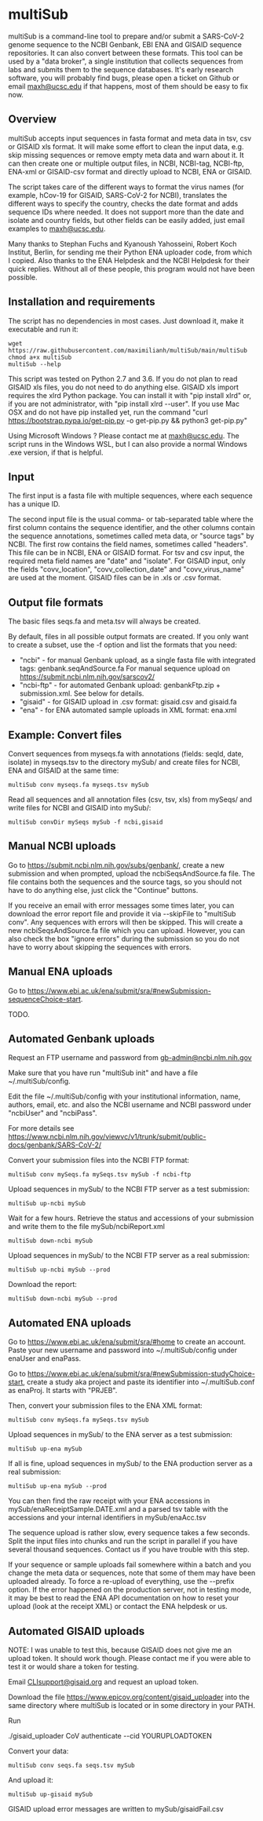 # multiSub

multiSub is a command-line tool to prepare and/or submit a SARS-CoV-2 genome
sequence to the NCBI Genbank, EBI ENA and GISAID sequence repositories. It can also
convert between these formats. This tool can be used by a "data
broker", a single institution that collects sequences from labs and submits
them to the sequence databases. It's early research software, you will probably 
find bugs, please open a ticket on Github or email maxh@ucsc.edu if that happens, most of them
should be easy to fix now.

## Overview

multiSub accepts input sequences in fasta format and meta data in tsv, csv or GISAID xls format.
It will make some effort to clean the input data, e.g. skip missing sequences
or remove empty meta data and warn about it. It can then create one or multiple output files, 
in NCBI, NCBI-tag, NCBI-ftp, ENA-xml or GISAID-csv format and directly upload
to NCBI, ENA or GISAID.

The script takes care of the different ways to format the virus names (for
example, hCov-19 for GISAID, SARS-CoV-2 for NCBI), translates the different ways to specify 
the country, checks the date format and adds sequence IDs where needed. It does
not support more than the date and isolate and country fields, but other fields
can be easily added, just email examples to maxh@ucsc.edu.

Many thanks to Stephan Fuchs and Kyanoush Yahosseini, Robert Koch Institut,
Berlin, for sending me their Python ENA uploader code, from which I copied. Also
thanks to the ENA Helpdesk and the NCBI Helpdesk for their quick replies.
Without all of these people, this program would not have been possible.

## Installation and requirements

The script has no dependencies in most cases. Just download it, make it executable and run it:

    wget https://raw.githubusercontent.com/maximilianh/multiSub/main/multiSub
    chmod a+x multiSub
    multiSub --help

This script was tested on Python 2.7 and 3.6. If you do not plan to read GISAID xls files,
you do not need to do anything else. GISAID xls import requires the xlrd Python
package. You can install it with "pip install xlrd" or, if you are not
administrator, with "pip install xlrd --user".  If you use Mac OSX and do not
have pip installed yet, run the command "curl
https://bootstrap.pypa.io/get-pip.py -o get-pip.py && python3 get-pip.py"

Using Microsoft Windows ? Please contact me at maxh@ucsc.edu. The script runs
in the Windows WSL, but I can also provide a normal Windows .exe version, if that is helpful.

## Input 

The first input is a fasta file with multiple sequences, where each sequence has
a unique ID.

The second input file is the usual comma- or tab-separated table where the
first column contains the sequence identifier, and the other columns contain
the sequence annotations, sometimes called meta data, or "source tags" by
NCBI. The first row contains the field names, sometimes called "headers". 
This file can be in NCBI, ENA or GISAID format. For tsv and csv input,
the required meta field names are "date" and "isolate". For GISAID input, only
the fields "covv_location", "covv_collection_date" and "covv_virus_name" are 
used at the moment. GISAID files can be in .xls or .csv format.

## Output file formats

The basic files seqs.fa and meta.tsv will always be created.

By default, files in all possible output formats are created. If you only want to create a
subset, use the -f option and list the formats that you need:

- "ncbi" - for manual Genbank upload, as a single fasta file with integrated tags: genbank.seqAndSource.fa
  For manual sequence upload on https://submit.ncbi.nlm.nih.gov/sarscov2/
- "ncbi-ftp" - for automated Genbank upload: genbankFtp.zip + submission.xml. See below for details.
- "gisaid" - for GISAID upload in .csv format: gisaid.csv and gisaid.fa
- "ena" - for ENA automated sample uploads in XML format: ena.xml


## Example: Convert files

Convert sequences from myseqs.fa with annotations (fields: seqId, date, isolate) in myseqs.tsv to 
the directory mySub/ and create files for NCBI, ENA and GISAID at the same time:

    multiSub conv myseqs.fa myseqs.tsv mySub

Read all sequences and all annotation files (csv, tsv, xls) from mySeqs/ and write
files for NCBI and GISAID into mySub/:

    multiSub convDir mySeqs mySub -f ncbi,gisaid

## Manual NCBI uploads

Go to https://submit.ncbi.nlm.nih.gov/subs/genbank/, create a new submission
and when prompted, upload the ncbiSeqsAndSource.fa file. The file contains both
the sequences and the source tags, so you should not have to do anything else,
just click the "Continue" buttons.

If you receive an email with error messages some times later, you can download
the error report file and provide it via --skipFile to "multiSub conv".
Any sequences with errors will then be skipped. This will create a new
ncbiSeqsAndSource.fa file which you can upload. However, you can also check 
the box "ignore errors" during the submission so you do not have to worry
about skipping the sequences with errors.

## Manual ENA uploads

Go to https://www.ebi.ac.uk/ena/submit/sra/#newSubmission-sequenceChoice-start.

TODO.

## Automated Genbank uploads

Request an FTP username and password from gb-admin@ncbi.nlm.nih.gov

Make sure that you have run "multiSub init" and have a file ~/.multiSub/config.

Edit the file ~/.multiSub/config with your institutional information, name,
authors, email, etc. and also the NCBI username and NCBI password under "ncbiUser" and
"ncbiPass".

For more details see https://www.ncbi.nlm.nih.gov/viewvc/v1/trunk/submit/public-docs/genbank/SARS-CoV-2/ 

Convert your submission files into the NCBI FTP format:

    multiSub conv mySeqs.fa mySeqs.tsv mySub -f ncbi-ftp

Upload sequences in mySub/ to the NCBI FTP server as a test submission:

    multiSub up-ncbi mySub
    
Wait for a few hours. Retrieve the status and accessions of your submission
and write them to the file mySub/ncbiReport.xml

    multiSub down-ncbi mySub
    
Upload sequences in mySub/ to the NCBI FTP server as a real submission:

    multiSub up-ncbi mySub --prod

Download the report:

    multiSub down-ncbi mySub --prod

## Automated ENA uploads

Go to https://www.ebi.ac.uk/ena/submit/sra/#home to create an account.
Paste your new username and password into ~/.multiSub/config under enaUser and enaPass.

Go to https://www.ebi.ac.uk/ena/submit/sra/#newSubmission-studyChoice-start, create a study
aka project and paste its identifier into ~/.multiSub.conf as enaProj. It starts with "PRJEB".

Then, convert your submission files to the ENA XML format:

    multiSub conv mySeqs.fa mySeqs.tsv mySub

Upload sequences in mySub/ to the ENA server as a test submission:

    multiSub up-ena mySub
    
If all is fine, upload sequences in mySub/ to the ENA production server as a real submission:

    multiSub up-ena mySub --prod
    
You can then find the raw receipt with your ENA accessions in mySub/enaReceiptSample.DATE.xml
and a parsed tsv table with the accessions and your internal identifiers in mySub/enaAcc.tsv

The sequence upload is rather slow, every sequence takes a few seconds. Split the input
files into chunks and run the script in parallel if you have several thousand sequences. 
Contact us if you have trouble with this step.

If your sequence or sample uploads fail somewhere within a batch and you change
the meta data or sequences, note that some of them may have been uploaded
already. To force a re-upload of everything, use the --prefix option. If the
error happened on the production server, not in testing mode, it may be best to
read the ENA API documentation on how to reset your upload (look at the receipt XML)
or contact the ENA helpdesk or us. 

## Automated GISAID uploads

NOTE: I was unable to test this, because GISAID does not give me an upload token. It should
work though. Please contact me if you were able to test it or would share a token for testing.

Email CLIsupport@gisaid.org and request an upload token.

Download the file https://www.epicov.org/content/gisaid_uploader into the same directory where 
multiSub is located or in some directory in your PATH.

Run 

   ./gisaid_uploader CoV authenticate --cid YOURUPLOADTOKEN

Convert your data:

    multiSub conv seqs.fa seqs.tsv mySub

And upload it:

    multiSub up-gisaid mySub

GISAID upload error messages are written to mySub/gisaidFail.csv
